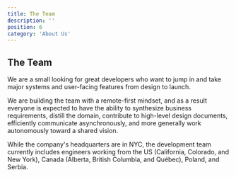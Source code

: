 ```yaml
---
title: The Team
description: ''
position: 6
category: 'About Us'
---
```


## The Team

We are a small looking for great developers who want to jump in and take major systems and user-facing features from
design to launch.

We are building the team with a remote-first mindset, and as a result everyone is expected to have the ability
to synthesize business requirements, distill the domain, contribute to high-level design documents, efficiently
communicate asynchronously, and more generally work autonomously toward a shared vision.

While the company's headquarters are in NYC, the development team currently includes engineers working from
the US (California, Colorado, and New York), Canada (Alberta, British Columbia, and Québec), Poland, and Serbia.